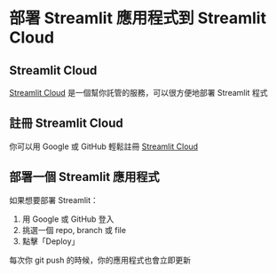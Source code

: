 # 部署 Streamlit 應用程式到 Streamlit Cloud

## Streamlit Cloud

[Streamlit Cloud](https://streamlit.io/cloud) 是一個幫你託管的服務，可以很方便地部署 Streamlit 程式

## 註冊 Streamlit Cloud

你可以用 Google 或 GitHub 輕鬆註冊 [Streamlit Cloud](https://streamlit.io/cloud)

## 部署一個 Streamlit 應用程式

如果想要部署 Streamlit：
1. 用 Google 或 GitHub 登入
2. 挑選一個 repo, branch 或 file
3. 點擊「Deploy」

每次你 git push 的時候，你的應用程式也會立即更新